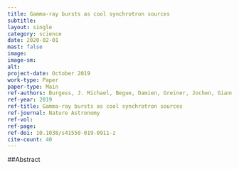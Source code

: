 ```yaml
---
title: Gamma-ray bursts as cool synchrotron sources
subtitle: 
layout: single
category: science
date: 2020-02-01
mast: false
image: 
image-sm: 
alt: 
project-date: October 2019
work-type: Paper
paper-type: Main
ref-authors: Burgess, J. Michael, Begue, Damien, Greiner, Jochen, Giannios, Dimitrios, Bacelj, Ana, Berlato, Francesco
ref-year: 2019
ref-title: Gamma-ray bursts as cool synchrotron sources
ref-journal: Nature Astronomy
ref-vol: 
ref-page: 
ref-doi: 10.1038/s41550-019-0911-z
cite-count: 40
---
```



##Abstract

